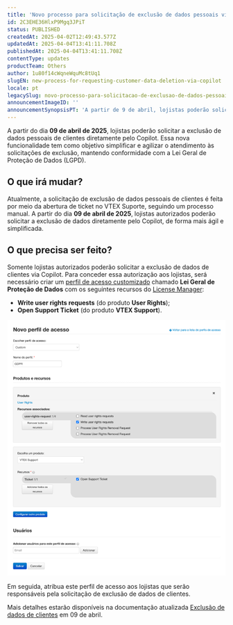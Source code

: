```yaml
---
title: 'Novo processo para solicitação de exclusão de dados pessoais via Copilot'
id: 2C3EHE36HlxP9Mgq3JPiT
status: PUBLISHED
createdAt: 2025-04-02T12:49:43.577Z
updatedAt: 2025-04-04T13:41:11.708Z
publishedAt: 2025-04-04T13:41:11.708Z
contentType: updates
productTeam: Others
author: 1u80f14cWqneWquMc8tUq1
slugEN: new-process-for-requesting-customer-data-deletion-via-copilot
locale: pt
legacySlug: novo-processo-para-solicitacao-de-exclusao-de-dados-pessoais-via-copilot
announcementImageID: ''
announcementSynopsisPT: 'A partir de 9 de abril, lojistas poderão solicitar a exclusão de dados de clientes diretamente via Copilot.'
---
```


A partir do dia **09 de abril de 2025**, lojistas poderão solicitar a exclusão de dados pessoais de clientes diretamente pelo Copilot. Essa nova funcionalidade tem como objetivo simplificar e agilizar o atendimento às solicitações de exclusão, mantendo conformidade com a Lei Geral de Proteção de Dados (LGPD).

## O que irá mudar?

Atualmente, a solicitação de exclusão de dados pessoais de clientes é feita por meio da abertura de ticket no VTEX Suporte, seguindo um processo manual. A partir do dia **09 de abril de 2025**, lojistas autorizados poderão solicitar a exclusão de dados diretamente pelo Copilot, de forma mais ágil e simplificada.

## O que precisa ser feito?

Somente lojistas autorizados poderão solicitar a exclusão de dados de clientes via Copilot. Para conceder essa autorização aos lojistas, será necessário criar um [perfil de acesso customizado](https://help.vtex.com/pt/tutorial/criar-perfil-de-acesso) chamado **Lei Geral de Proteção de Dados** com os seguintes recursos do [License Manager](https://help.vtex.com/pt/tutorial/license-manager-resources):
- **Write user rights requests** (do produto **User Rights**);
- **Open Support Ticket** (do produto **VTEX Support**).

![perfil-de-acesso-gdpr](https://raw.githubusercontent.com/vtexdocs/help-center-content/refs/heads/main/docs/pt/announcements/2025/novo-processo-para-solicitacao-de-exclusao-de-dados-pessoais-via-copilot_1.jpg)

Em seguida, atribua este perfil de acesso aos lojistas que serão responsáveis pela solicitação de exclusão de dados de clientes.

Mais detalhes estarão disponíveis na documentação atualizada [Exclusão de dados de clientes](https://help.vtex.com/pt/tutorial/erasing-customer-data--1R9Fn7A06Ifj4R9YD4JTKU) em 09 de abril.
